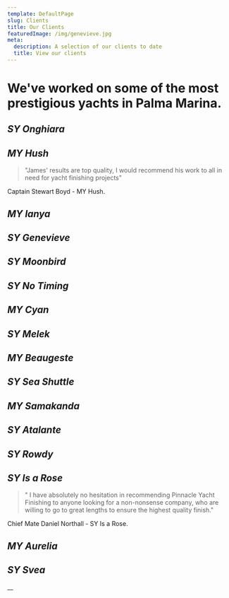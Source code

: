 ```yaml
---
template: DefaultPage
slug: Clients
title: Our Clients
featuredImage: /img/genevieve.jpg
meta:
  description: A selection of our clients to date
  title: View our clients
---
```

# We've worked on some of the most prestigious yachts in Palma Marina.

## _SY Onghiara_

## _MY Hush_

> "James' results are top quality, I would recommend his work to all in need for yacht finishing projects" 

Captain Stewart Boyd - MY Hush.  

## _MY Ianya_

## _SY Genevieve_

## _SY Moonbird_

## _SY No Timing_

## _MY Cyan_

## _SY Melek_

## _MY Beaugeste_

## _SY Sea Shuttle_ 

## _MY Samakanda_

## _SY Atalante_

## _SY Rowdy_

## _SY Is a Rose_

> " I have absolutely no hesitation in recommending Pinnacle Yacht Finishing to anyone looking for a non-nonsense company, who are willing to go to great lengths to ensure the highest quality finish."
>
>

Chief Mate Daniel Northall - SY Is a Rose.

## _MY Aurelia_

## _SY Svea_

__
